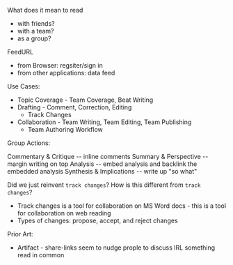 What does it mean to read

- with friends?
- with a team?
- as a group?

FeedURL

- from Browser: regsiter/sign in
- from other applications: data feed

Use Cases:

- Topic Coverage - Team Coverage, Beat Writing
- Drafting - Comment, Correction, Editing
  - Track Changes
- Collaboration - Team Writing, Team Editing, Team Publishing
  - Team Authoring Workflow

Group Actions:

Commentary & Critique -- inline comments Summary & Perspective -- margin writing
on top Analysis -- embed analysis and backlink the embedded analysis Synthesis &
Implications -- write up "so what"

Did we just reinvent `track changes`? How is this different from
`track changes`?

- Track changes is a tool for collaboration on MS Word docs - this is a tool for
  collaboration on web reading
- Types of changes: propose, accept, and reject changes

Prior Art:

- Artifact - share-links seem to nudge prople to discuss IRL something read in
  common
